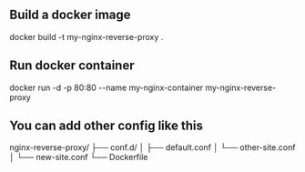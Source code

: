 ## Build a docker image

docker build -t my-nginx-reverse-proxy .


## Run docker container

docker run -d -p 80:80 --name my-nginx-container my-nginx-reverse-proxy


## You can add other config like this

nginx-reverse-proxy/
├── conf.d/
│   ├── default.conf
│   └── other-site.conf
│   └── new-site.conf
└── Dockerfile
